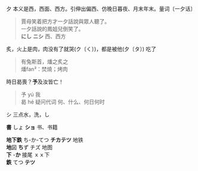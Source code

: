 
夕 本义是西，西面、西方。引伸出偏西、仿晚日暮夜、月末年末。量词〔一夕话〕  
> 賈母笑着把方才一夕話說與眾人聽了。   
一夕話說的鳳姐兒倒笑了。  
**にし** **ニシ**  西、西方  


炙，火上是肉，肉没有了就哭(ク〔く〕)，都是被他(夕〔タ〕)  吃了  
> 有兔斯首，燔之炙之  
燔fan²：焚燒；烤肉  

時日曷喪？**予**及汝皆亡！ 
> 予  yú  我   
曷  hé  疑问代词  何、什么、何日何时  



シ 三点水，洗，し  

**書**  しょ  **ショ**  书、书籍     
 

**地下鉄**  ち-か-てつ  **チカテツ**   地铁   
**地**図  **ち**ず  チズ  地图     
**下**  -**か**  接尾   ｘｘ下      
**鉄**  てつ  **テツ**    



 




